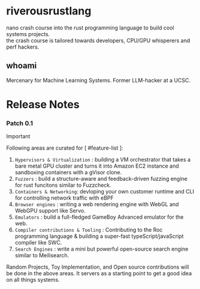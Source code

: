 # riverousrustlang
nano crash course into the rust programming language to build cool systems projects. <br>
the crash course is tailored towards developers, CPU/GPU whisperers and perf hackers.

## whoami
Mercenary for Machine Learning Systems. Former LLM-hacker at a UCSC.

# Release Notes

### Patch 0.1
> [!IMPORTANT]
> Following areas are curated for [ #feature-list ]:

1. ```Hypervisors & Virtualization``` : building a VM orchestrator that takes a bare metal GPU cluster and turns it into Amazon EC2 instance and sandboxing containers with a gVisor clone.
2. ```Fuzzers``` : build a structure-aware and feedback-driven fuzzing engine for rust funcitons similar to Fuzzcheck.
3. ```Containers & Networking```: devloping your own customer runtime and CLI for controlling network traffic with eBPF
4. ```Browser engines``` : writing a web rendering engine with WebGL and WebGPU support like Servo.
5. ```Emulators``` : build a full-fledged GameBoy Advanced emulator for the web.
6. ```Compiler contributions & Tooling``` : Contributing to the Roc programming language & building a super-fast typeScript/javaScript compiler like SWC.
7. ```Search Engines``` : write a mini but powerful open-source search engine similar to Meilisearch.

Random Projects, Toy Implementation, and Open source contributions will be done in the above areas. It servers as a starting point to get a good idea on all things systems.	
